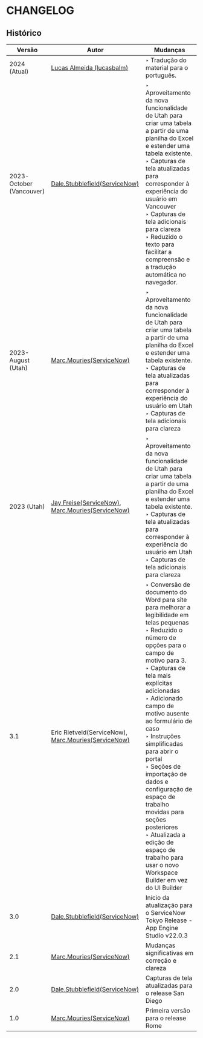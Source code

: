# CHANGELOG

## Histórico

| Versão        | Autor                              | Mudanças                              |
| -------------- | ---------------------------------- | ------------------------------------- |
| 2024 (Atual)  | [Lucas Almeida (lucasbalm)](https://github.com/lucasbalm) | ‣ Tradução do material para o português. |
| 2023-October (Vancouver)  | [Dale.Stubblefield(ServiceNow)](https://github.com/dalestubblefield) | ‣ Aproveitamento da nova funcionalidade de Utah para criar uma tabela a partir de uma planilha do Excel e estender uma tabela existente. <br/> ‣ Capturas de tela atualizadas para corresponder à experiência do usuário em Vancouver <br/> ‣ Capturas de tela adicionais para clareza <br/> ‣ Reduzido o texto para facilitar a compreensão e a tradução automática no navegador. |
| 2023-August (Utah)  | [Marc.Mouries(ServiceNow)](https://github.com/marcmouries) | ‣ Aproveitamento da nova funcionalidade de Utah para criar uma tabela a partir de uma planilha do Excel e estender uma tabela existente. <br/> ‣ Capturas de tela atualizadas para corresponder à experiência do usuário em Utah <br/> ‣ Capturas de tela adicionais para clareza |
| 2023 (Utah)  | [Jay Freise(ServiceNow)](https://github.com/jfreise), [Marc.Mouries(ServiceNow)](https://github.com/marcmouries) | ‣ Aproveitamento da nova funcionalidade de Utah para criar uma tabela a partir de uma planilha do Excel e estender uma tabela existente. <br/> ‣ Capturas de tela atualizadas para corresponder à experiência do usuário em Utah <br/> ‣ Capturas de tela adicionais para clareza |
| 3.1	        | Eric Rietveld(ServiceNow), [Marc.Mouries(ServiceNow)](https://github.com/marcmouries) | ‣ Conversão de documento do Word para site para melhorar a legibilidade em telas pequenas <br/> ‣ Reduzido o número de opções para o campo de motivo para 3. <br/> ‣ Capturas de tela mais explícitas adicionadas <br/>‣ Adicionado campo de motivo ausente ao formulário de caso <br/>‣ Instruções simplificadas para abrir o portal <br/>‣ Seções de importação de dados e configuração de espaço de trabalho movidas para seções posteriores <br/>‣ Atualizada a edição de espaço de trabalho para usar o novo Workspace Builder em vez do UI Builder |
| 3.0           | [Dale.Stubblefield(ServiceNow)](https://github.com/dalestubblefield) | Início da atualização para o ServiceNow Tokyo Release - App Engine Studio v22.0.3 |
| 2.1	        | [Marc.Mouries(ServiceNow)](https://github.com/marcmouries) | Mudanças significativas em correção e clareza |
| 2.0           | [Dale.Stubblefield(ServiceNow)](https://github.com/dalestubblefield) | Capturas de tela atualizadas para o release San Diego |
| 1.0           | [Marc.Mouries(ServiceNow)](https://github.com/marcmouries) | Primeira versão para o release Rome |
